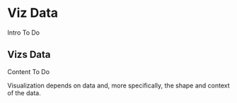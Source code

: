 # Viz Data

Intro To Do

## Vizs Data

Content To Do

Visualization depends on data and, more specifically, the shape and context of the data.